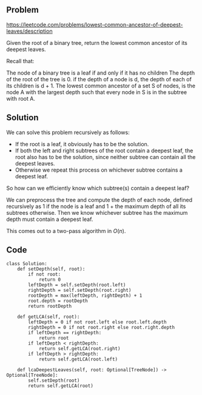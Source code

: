 ## Problem

https://leetcode.com/problems/lowest-common-ancestor-of-deepest-leaves/description

Given the root of a binary tree, return the lowest common ancestor of its deepest leaves.

Recall that:

The node of a binary tree is a leaf if and only if it has no children
The depth of the root of the tree is 0. if the depth of a node is d, the depth of each of its children is d + 1.
The lowest common ancestor of a set S of nodes, is the node A with the largest depth such that every node in S is in the subtree with root A.

## Solution
We can solve this problem recursively as follows:
- If the root is a leaf, it obviously has to be the solution.
- If both the left and right subtrees of the root contain a deepest leaf, the root also has to be the solution, since neither subtree can contain all the deepest leaves.
- Otherwise we repeat this process on whichever subtree contains a deepest leaf.

So how can we efficiently know which subtree(s) contain a deepest leaf?

We can preprocess the tree and compute the depth of each node, defined recursively as 1 if the node is a leaf and 1 + the maximum depth of all its subtrees otherwise. Then we know whichever subtree has the maximum depth must contain a deepest leaf.

This comes out to a two-pass algorithm in $O(n)$.

## Code
```
class Solution:
    def setDepth(self, root):
        if not root:
            return 0
        leftDepth = self.setDepth(root.left)
        rightDepth = self.setDepth(root.right)
        rootDepth = max(leftDepth, rightDepth) + 1
        root.depth = rootDepth
        return rootDepth

    def getLCA(self, root):
        leftDepth = 0 if not root.left else root.left.depth
        rightDepth = 0 if not root.right else root.right.depth
        if leftDepth == rightDepth:
            return root
        if leftDepth < rightDepth:
            return self.getLCA(root.right)
        if leftDepth > rightDepth:
            return self.getLCA(root.left)        

    def lcaDeepestLeaves(self, root: Optional[TreeNode]) -> Optional[TreeNode]:
        self.setDepth(root)
        return self.getLCA(root)
```